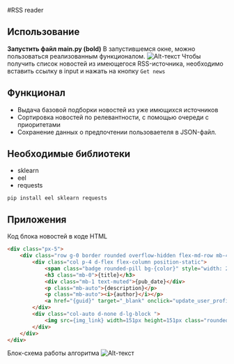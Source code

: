 #RSS reader

## Использование
__Запустить файл main.py (bold)__
В запустившемся окне, можно пользоваться реализованным функционалом.
![Alt-текст](https://vk.com/im?sel=169941761&z=photo169941761_457248733%2Fmail493856 "main window")
Чтобы получить список новостей из имеющегося RSS-источника, необходимо вставить ссылку в input и нажать на кнопку `Get news` 

## Функционал
- Выдача базовой подборки новостей из уже имющихся источников
- Сортировка новостей по релевантности, с помощью очереди с приоритетами
- Сохранение данных о предпочтении пользоваетеля в JSON-файл.

## Необходимые библиотеки
- sklearn
- eel
- requests
```
pip install eel sklearn requests
```
## Приложения
Код блока новостей в коде HTML
```html
<div class="px-5">
    <div class="row g-0 border rounded overflow-hidden flex-md-row mb-4 shadow-sm h-md-250 position-relative">
        <div class="col p-4 d-flex flex-column position-static">
            <span class="badge rounded-pill bg-{color}" style="width: 25%;">{category}</span>
            <h3 class="mb-0">{title}</h3>
            <div class="mb-1 text-muted">{pub_date}</div>
            <p class="mb-auto">{description}</p>
            <p class="mb-auto"><i>{author}</i></p>
            <a href="{guid}" target="_blank" onclick="update_user_profile('{category}', '{url}')" class="btn btn-primary" id="guid-link" style="width: 25%;">Continue reading</a>
        </div>
        <div class="col-auto d-none d-lg-block ">
            <img src={img_link} width=151px height=151px class="rounded-circle mt-5">
        </div>
    </div>
</div>
```
Блок-схема работы алгоритма
![Alt-текст]([https://vk.com/im?sel=169941761&z=photo169941761_457248733%2Fmail493856](https://vk.com/im?sel=169941761&z=photo169941761_457248734%2Fmail493897) "diagram")
